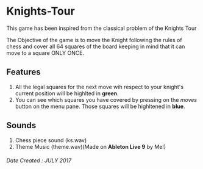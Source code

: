 # Knights-Tour
This game has been inspired from the classical problem of the Knights Tour

The Objective of the game is to move the Knight following the rules of chess and cover
all 64 squares of the board keeping in mind that it can move to a square ONLY ONCE.

## Features

1. All the legal squares for the next move wih respect to your knight's current position will be highlted in **green**.
2. You can see which squares you have covered by pressing on the *moves* button on the menu pane. Those squares will be highltened in **blue**.

## Sounds

1. Chess piece sound (ks.wav)
2. Theme Music (theme.wav)(Made on **Ableton Live 9** by Me!)

###### Date Created : JULY 2017
